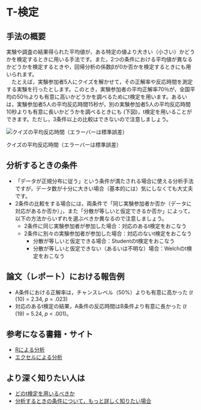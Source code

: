 # T-検定

## 手法の概要
実験や調査の結果得られた平均値が，ある特定の値より大きい（小さい）かどうかを検定するときに用いる手法です。また，2つの条件における平均値が異なるかどうかを検定するときや，回帰分析の係数βが0か否かを検定するときにも用いられます。  
　たとえば，実験参加者5人にクイズを解かせて，その正解率や反応時間を測定する実験を行ったとします。このとき，実験参加者の平均正解率70％が，全国平均の50％よりも有意に高いかどうかを調べるためにt検定を用います。あるいは，実験参加者5人の平均反応時間15秒が，別の実験参加者5人の平均反応時間10秒よりも有意に長いかどうかを調べるときにも (下図)，t検定を用いることができます。ただし，3条件以上の比較はできないので注意しましょう。


![クイズの平均反応時間（エラーバーは標準誤差）](t-test_graph.png "クイズの平均反応時間（エラーバーは標準誤差）")

クイズの平均反応時間（エラーバーは標準誤差）

## 分析するときの条件
- 「データが正規分布に従う」という条件が満たされる場合に使える分析手法ですが，データ数が十分に大きい場合（基本的には）気にしなくても大丈夫です。
- 2条件の比較をする場合には，両条件で「同じ実験参加者か否か（データに対応があるか否か）」，また「分散が等しいと仮定できるか否か」によって，以下の方法からいずれを選ぶべきか異なるので注意しましょう。
    - 2条件に同じ実験参加者が参加した場合：対応のあるt検定をおこなう
    - 2条件に別々の実験参加者が参加した場合：対応のないt検定をおこなう
        - 分散が等しいと仮定できる場合：Studentのt検定をおこなう
        - 分散が等しいと仮定できない（あるいは不明な）場合：Welchのt検定をおこなう

## 論文（レポート）における報告例
- A条件における正解率は，チャンスレベル（50%）よりも有意に高かった (*t* (10) = 2.34, *p* = .023)
- 対応のあるt検定の結果，A条件の反応時間はB条件より有意に長かった (*t* (19) = 5.24, *p* < .001)。

## 参考になる書籍・サイト
- [Rによる分析](http://cse.naro.affrc.go.jp/takezawa/r-tips/r/65.html)
- [エクセルによる分析](https://udemy.benesse.co.jp/marketing/basic/excel_analyse.html)

## より深く知りたい人は
- [どのt検定を用いるべきか](https://bellcurve.jp/statistics/course/9936.html)
- [分析するときの条件について，もっと詳しく知りたい場合](https://norimune.net/1761)